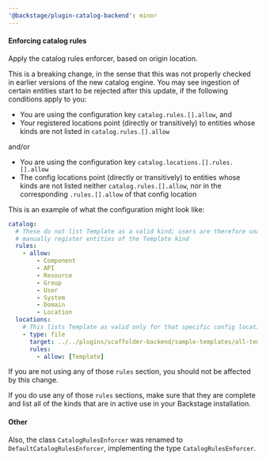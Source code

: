 ```yaml
---
'@backstage/plugin-catalog-backend': minor
---
```


#### Enforcing catalog rules

Apply the catalog rules enforcer, based on origin location.

This is a breaking change, in the sense that this was not properly checked in earlier versions of the new catalog engine. You may see ingestion of certain entities start to be rejected after this update, if the following conditions apply to you:

- You are using the configuration key `catalog.rules.[].allow`, and
- Your registered locations point (directly or transitively) to entities whose kinds are not listed in `catalog.rules.[].allow`

and/or

- You are using the configuration key `catalog.locations.[].rules.[].allow`
- The config locations point (directly or transitively) to entities whose kinds are not listed neither `catalog.rules.[].allow`, nor in the corresponding `.rules.[].allow` of that config location

This is an example of what the configuration might look like:

```yaml
catalog:
  # These do not list Template as a valid kind; users are therefore unable to
  # manually register entities of the Template kind
  rules:
    - allow:
        - Component
        - API
        - Resource
        - Group
        - User
        - System
        - Domain
        - Location
  locations:
    # This lists Template as valid only for that specific config location
    - type: file
      target: ../../plugins/scaffolder-backend/sample-templates/all-templates.yaml
      rules:
        - allow: [Template]
```

If you are not using any of those `rules` section, you should not be affected by this change.

If you do use any of those `rules` sections, make sure that they are complete and list all of the kinds that are in active use in your Backstage installation.

#### Other

Also, the class `CatalogRulesEnforcer` was renamed to `DefaultCatalogRulesEnforcer`, implementing the type `CatalogRulesEnforcer`.
